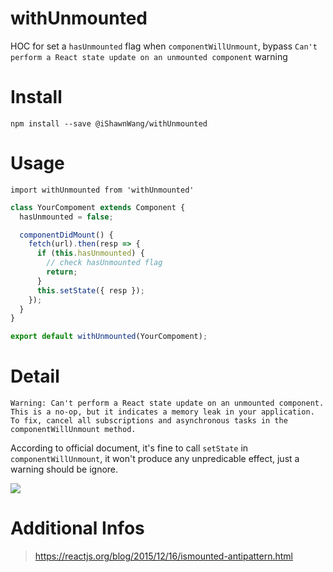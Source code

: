 # withUnmounted

HOC for set a `hasUnmounted` flag when `componentWillUnmount`, bypass `Can't perform a React state update on an unmounted component` warning

# Install

`npm install --save @iShawnWang/withUnmounted`

# Usage

`import withUnmounted from 'withUnmounted'`

```javascript
class YourCompoment extends Component {
  hasUnmounted = false;

  componentDidMount() {
    fetch(url).then(resp => {
      if (this.hasUnmounted) {
        // check hasUnmounted flag
        return;
      }
      this.setState({ resp });
    });
  }
}

export default withUnmounted(YourCompoment);
```

# Detail

`Warning: Can't perform a React state update on an unmounted component. This is a no-op, but it indicates a memory leak in your application. To fix, cancel all subscriptions and asynchronous tasks in the componentWillUnmount method.`

According to official document, it's fine to call `setState` in `componentWillUnmount`, it won't produce any unpredicable effect, just a warning should be ignore.

![](https://ws1.sinaimg.cn/large/006tNc79gy1g01bg2otrij31f60nigv4.jpg)

# Additional Infos

> https://reactjs.org/blog/2015/12/16/ismounted-antipattern.html
